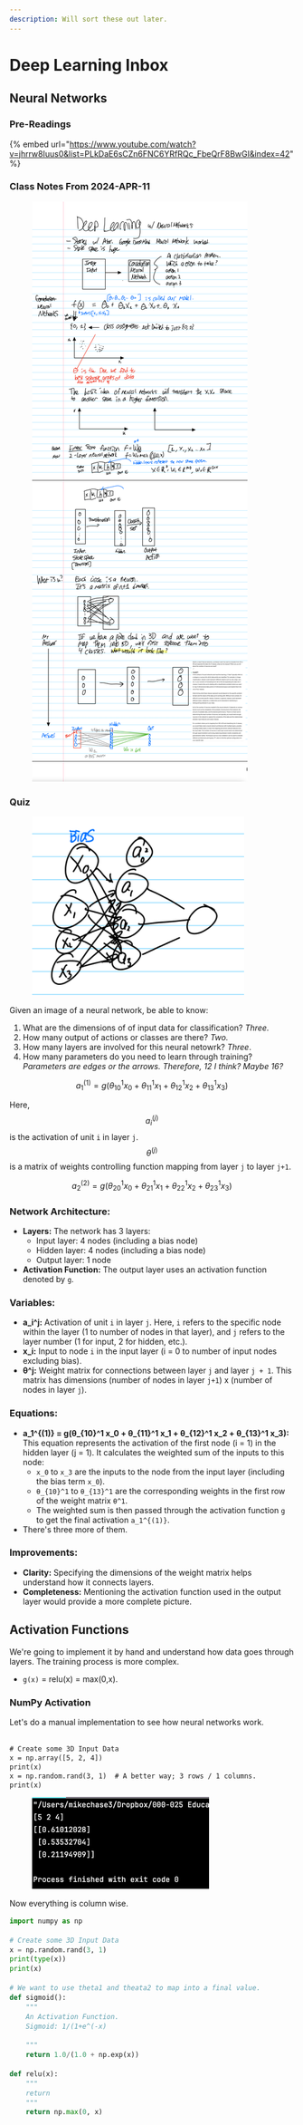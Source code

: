 ```yaml
---
description: Will sort these out later.
---
```


# Deep Learning Inbox

## Neural Networks

### Pre-Readings

{% embed url="https://www.youtube.com/watch?v=jhrrw8Iuus0&list=PLkDaE6sCZn6FNC6YRfRQc_FbeQrF8BwGI&index=42" %}



### Class Notes From 2024-APR-11

<figure><img src="../../../.gitbook/assets/CleanShot 2024-04-16 at 14.34.11@2x.png" alt=""><figcaption></figcaption></figure>

### Quiz

<figure><img src="../../../.gitbook/assets/image.png" alt="" width="375"><figcaption></figcaption></figure>

Given an image of a neural network, be able to know:

1. What are the dimensions of of input data for classification? _Three._
2. How many output of actions or classes are there? _Two._
3. How many layers are involved for this neural netowrk? _Three_.
4. How many parameters do you need to learn through training? _Parameters are edges or the arrows. Therefore, 12 I think? Maybe 16?_

$$
a_{1}^{(1)} = g(\theta_{10}^1 x_0 + \theta_{11}^1 x_1+ \theta_{12}^1x_2 + \theta_{13}^1x_3)
$$

Here, $$a_i^{(j)}$$ is the activation of unit `i` in layer `j`. $$\theta^{(j)}$$ is a matrix of weights controlling function mapping from layer `j` to layer `j+1`.&#x20;

$$
a_{2}^{(2)} = g(\theta_{20}^1 x_0 + \theta_{21}^1 x_1+ \theta_{22}^1x_2 + \theta_{23}^1x_3)
$$



### **Network Architecture:**

* **Layers:** The network has 3 layers:
  * Input layer: 4 nodes (including a bias node)
  * Hidden layer: 4 nodes (including a bias node)
  * Output layer: 1 node
* **Activation Function:** The output layer uses an activation function denoted by `g`.

### **Variables:**

* **a\_i^j:** Activation of unit `i` in layer `j`. Here, `i` refers to the specific node within the layer (1 to number of nodes in that layer), and `j` refers to the layer number (1 for input, 2 for hidden, etc.).
* **x\_i:** Input to node `i` in the input layer (i = 0 to number of input nodes excluding bias).
* **θ^j:** Weight matrix for connections between layer `j` and layer `j + 1`. This matrix has dimensions (number of nodes in layer `j+1`) x (number of nodes in layer `j`).

### **Equations:**

* **a\_1^{(1)} = g(θ\_{10}^1 x\_0 + θ\_{11}^1 x\_1 + θ\_{12}^1 x\_2 + θ\_{13}^1 x\_3):** This equation represents the activation of the first node (i = 1) in the hidden layer (j = 1). It calculates the weighted sum of the inputs to this node:
  * `x_0` to `x_3` are the inputs to the node from the input layer (including the bias term `x_0`).
  * `θ_{10}^1` to `θ_{13}^1` are the corresponding weights in the first row of the weight matrix `θ^1`.
  * The weighted sum is then passed through the activation function `g` to get the final activation `a_1^{(1)}`.
* There's three more of them.&#x20;

### **Improvements:**

* **Clarity:** Specifying the dimensions of the weight matrix helps understand how it connects layers.
* **Completeness:** Mentioning the activation function used in the output layer would provide a more complete picture.

## Activation Functions

We're going to implement it by hand and understand how data goes through layers. The training process is more complex.&#x20;

* `g(x)` = relu(x) = max(0,x).&#x20;

### NumPy Activation

Let's do a manual implementation to see how neural networks work.

```

# Create some 3D Input Data
x = np.array([5, 2, 4])
print(x)
x = np.random.rand(3, 1)  # A better way; 3 rows / 1 columns. 
print(x)

```

<figure><img src="../../../.gitbook/assets/CleanShot 2024-04-16 at 15.11.08@2x.png" alt="" width="313"><figcaption></figcaption></figure>

Now everything is column wise.&#x20;

```python
import numpy as np

# Create some 3D Input Data
x = np.random.rand(3, 1)
print(type(x))
print(x)

# We want to use theta1 and theata2 to map into a final value.
def sigmoid():
    """
    An Activation Function.
    Sigmoid: 1/(1+e^(-x)

    """
    return 1.0/(1.0 + np.exp(x))

def relu(x):
    """
    return
    """
    return np.max(0, x)
```

